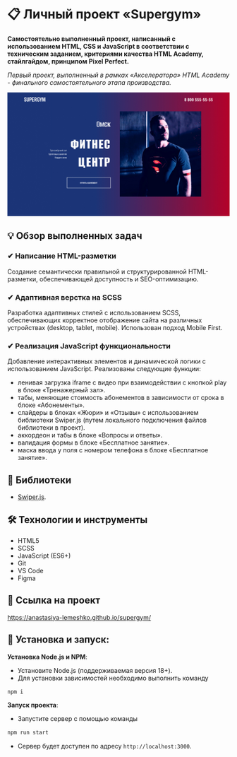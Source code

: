 # 📋 Личный проект «Supergym»

**Самостоятельно выполненный проект, написанный с использованием HTML, CSS и JavaScript в соответствии с техническим заданием, критериями качества HTML Academy, стайлгайдом, принципом Pixel Perfect.**

*Первый проект, выполненный в рамках «Aкселератора» HTML Academy - финального самостоятельного этапа производства.*

<img src="images/readme/preview.jpg" alt="Главная страница Supergym">

## 💡 Обзор выполненных задач

### ✔ Написание HTML-разметки
Создание семантически правильной и структурированной HTML-разметки, обеспечивающей доступность и SEO-оптимизацию.

### ✔ Адаптивная верстка на SCSS
Разработка адаптивных стилей с использованием SCSS, обеспечивающих корректное отображение сайта на различных устройствах (desktop, tablet, mobile). Использован подход Mobile First.

### ✔ Реализация JavaScript функциональности
Добавление интерактивных элементов и динамической логики с использованием JavaScript.  Реализованы следующие функции:
-  ленивая загрузка iframe с видео при взаимодействии с кнопкой play в блоке «Тренажерный зал».
-  табы, меняющие стоимость абонементов в зависимости от срока в блоке «Абонементы».
-  слайдеры в блоках «Жюри» и «Отзывы» с использованием библиотеки Swiper.js (путем локального подключения файлов библиотеки в проект).
-  аккордеон и табы в блоке «Вопросы и ответы».
-  валидация формы в блоке «Бесплатное занятие».
-  маска ввода у поля с номером телефона в блоке «Бесплатное занятие».


## 📖 Библиотеки

-   [Swiper.js](https://swiperjs.com/).


## 🛠 Технологии и инструменты

-   HTML5
-   SCSS
-   JavaScript (ES6+)
-   Git
-   VS Code
-   Figma


## 📌 Ссылка на проект

https://anastasiya-lemeshko.github.io/supergym/


## 🚀 Установка и запуск:

**Установка Node.js и NPM**:
   - Установите Node.js (поддерживаемая версия 18+).
   - Для установки зависимостей необходимо выполнить команду
   ```bash
   npm i
   ```

**Запуск проекта**:
   - Запустите сервер с помощью команды
   ```bash
   npm run start
   ```
   - Сервер будет доступен по адресу `http://localhost:3000`.
